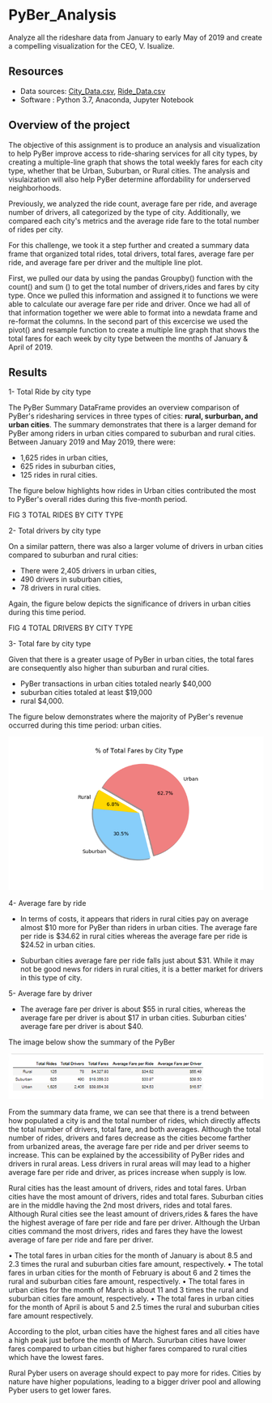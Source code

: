 # PyBer_Analysis
Analyze all the rideshare data from January to early May of 2019 and create a compelling visualization for the CEO, V. Isualize.

## Resources
- Data sources: [City_Data.csv](Resources/city_data.csv), [Ride_Data.csv](Resources/ride_data.csv) 
- Software : Python 3.7, Anaconda, Jupyter Notebook

## Overview of the project 

The objective of this assignment is to produce an analysis and visualization to help PyBer improve access to ride-sharing services for all city types, by creating a multiple-line graph that shows the total weekly fares for each city type, whether that be Urban, Suburban, or Rural cities. The analysis and visulaization will also help PyBer determine affordability for underserved neighborhoods.

Previously, we analyzed the ride count, average fare per ride, and average number of drivers, all categorized by the type of city. Additionally, we compared each city's metrics and the average ride fare to the total number of rides per city. 

For this challenge, we took it a step further and created a summary data frame that organized total rides, total drivers, total fares, average fare per ride, and average fare per driver and the multiple line plot.

First, we pulled our data by using the pandas Groupby() function with the count() and sum () to get the total number of drivers,rides and fares by city type. Once we pulled this information and assigned it to functions we were able to calculate our average fare per ride and driver. Once we had all of that information together we were able to format into a newdata frame and re-format the columns. In the second part of this excercise we used the pivot() and resample function to create a multiple line graph that shows the total fares for each week by city type between the months of January & April of 2019.

## Results
1- Total Ride by city type

The PyBer Summary DataFrame provides an overview comparison of PyBer's ridesharing services in three types of cities: **rural, surburban, and urban cities**. The summary demonstrates that there is a larger demand for PyBer among riders in urban cities compared to suburban and rural cities. 
Between January 2019 and May 2019, there were:
- 1,625 rides in urban cities, 
- 625 rides in suburban cities,
- 125 rides in rural cities. 

The figure below highlights how rides in Urban cities contributed the most to PyBer's overall rides during this five-month period.

FIG 3 TOTAL RIDES BY CITY TYPE

2- Total drivers by city type

On a similar pattern, there was also a larger volume of drivers in urban cities compared to suburban and rural cities:
- There were 2,405 drivers in urban cities, 
- 490 drivers in suburban cities, 
- 78 drivers in rural cities. 

Again, the figure below depicts the significance of drivers in urban cities during this time period.

 FIG 4 TOTAL DRIVERS BY CITY TYPE
 
 3- Total fare by city type
 
Given that there is a greater usage of PyBer in urban cities, the total fares are consequently also higher than suburban and rural cities. 
- PyBer transactions in urban cities totaled nearly $40,000 
- suburban cities totaled at least $19,000
- rural $4,000. 

The figure below demonstrates where the majority of PyBer's revenue occurred during this time period: urban cities.

![FIG 5 TOTAL FARES BY CITY TYPE](analysis/Fig5.png)

4- Average fare by ride

- In terms of costs, it appears that riders in rural cities pay on average almost $10 more for PyBer than riders in urban cities. The average fare per ride is $34.62 in rural cities whereas the average fare per ride is $24.52 in urban cities.

- Suburban cities average fare per ride falls just about $31. While it may not be good news for riders in rural cities, it is a better market for drivers in this type of city. 

5- Average fare by driver

- The average fare per driver is about $55 in rural cities, whereas the average fare per driver is about $17 in urban cities. Suburban cities' average fare per driver is about $40.

The image below show the summary of the PyBer

![summary](Resources/summary.PNG)














From the summary data frame, we can see that there is a trend between how populated a city is and the total number of rides, which directly affects the total number of drivers, total fare, and both averages. Although the total number of rides, drivers and fares decrease as the cities become farther from urbanized areas, the average fare per ride and per driver seems to increase. This can be explained by the accessibility of PyBer rides and drivers in rural areas. Less drivers in rural areas will may lead to a higher average fare per ride and driver, as prices increase when supply is low.

Rural cities has the least amount of drivers, rides and total fares.
Urban cities have the most amount of drivers, rides and total fares.
Suburban cities are in the middle having the 2nd most drivers, rides and total fares.
Although Rural cities see the least amount of drivers,rides & fares the have the highest average of fare per ride and fare per driver.
Although the Urban cities command the most drivers, rides and fares they have the lowest average of fare per ride and fare per driver.


• The total fares in urban cities for the month of January is about 8.5 and 2.3 times the rural and suburban cities fare amount, respectively. • The total fares in urban cities for the month of February is about 6 and 2 times the rural and suburban cities fare amount, respectively. • The total fares in urban cities for the month of March is about 11 and 3 times the rural and suburban cities fare amount, respectively. • The total fares in urban cities for the month of April is about 5 and 2.5 times the rural and suburban cities fare amount respectively.


According to the plot, urban cities have the highest fares and all cities have a high peak just before the month of March. Sururban cities have lower fares compared to urban cities but higher fares compared to rural cities which have the lowest fares.

Rural Pyber users on average should expect to pay more for rides. Cities by nature have higher populations, leading to a bigger driver pool and allowing Pyber users to get lower fares.
